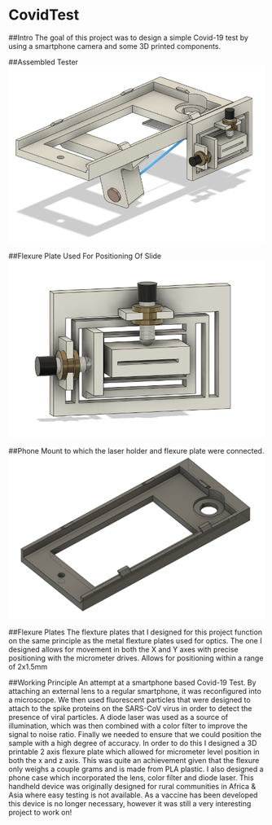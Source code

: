 # CovidTest
##Intro
The goal of this project was to design a simple Covid-19 test by using a smartphone camera and some 3D printed components. 

##Assembled Tester
![In Progress](AssembledCTpic.png)

##Flexure Plate Used For Positioning Of Slide
![In Progress](FlexureXYpic.png)

##Phone Mount to which the laser holder and flexure plate were connected.
![In Progress](PhoneHolderpic.png)


##Flexure Plates
The flexture plates that I designed for this project function on the same principle as the metal flexture plates used for optics. The one I designed allows for movement in both the X and Y axes with precise positioning with the micrometer drives. Allows for positioning within a range of 2x1.5mm

##Working Principle
An attempt at a smartphone based Covid-19 Test. By attaching an external lens to a regular smartphone, it was reconfigured into a microscope. We then used fluorescent particles that were designed to attach to the spike proteins on the SARS-CoV virus in order to detect the presence of viral particles. A diode laser was used as a source of illumination, which was then combined with a color filter to improve the signal to noise ratio. Finally we needed to ensure that we could position the sample with a high degree of accuracy. In order to do this I designed a 3D printable 2 axis flexure plate which allowed for micrometer level position in both the x and z axis. This was quite an achievement given that the flexure only weighs a couple grams and is made from PLA plastic. I also designed a phone case which incorporated the lens, color filter and diode laser. This handheld device was originally designed for rural communities in Africa & Asia where easy testing is not available. As a vaccine has been developed this device is no longer necessary, however it was still a very interesting project to work on!

